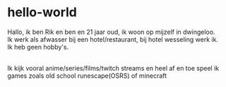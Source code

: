 # hello-world

Hallo, ik ben Rik en ben en 21 jaar oud, ik woon op mijzelf in dwingeloo.<br>
Ik werk als afwasser bij een hotel/restaurant, bij hotel wesseling werk ik.<br>
Ik heb geen hobby's.<br><br>


Ik kijk vooral anime/series/films/twitch streams en heel af en toe speel ik games zoals old school runescape(OSRS) of minecraft